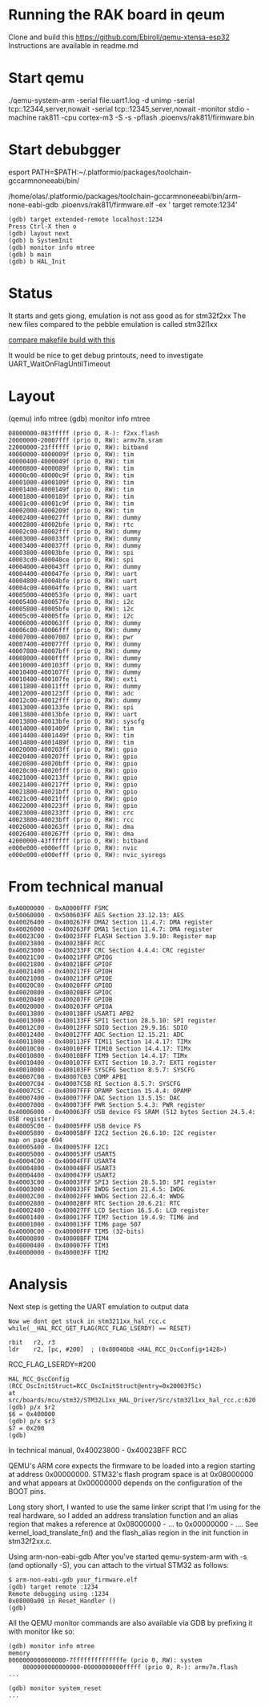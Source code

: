 # Running the RAK board in qeum
Clone and build this
https://github.com/Ebiroll/qemu-xtensa-esp32
Instructions are available in readme.md


# Start qemu

./qemu-system-arm   -serial file:uart1.log  -d unimp  -serial tcp::12344,server,nowait -serial tcp::12345,server,nowait -monitor stdio -machine rak811  -cpu cortex-m3
 -S -s  -pflash .pioenvs/rak811/firmware.bin


# Start debubgger
esport PATH=$PATH:~/.platformio/packages/toolchain-gccarmnoneeabi/bin/

/home/olas/.platformio/packages/toolchain-gccarmnoneeabi/bin/arm-none-eabi-gdb  .pioenvs/rak811/firmware.elf -ex ' target remote:1234'


    (gdb) target extended-remote localhost:1234
    Press Ctrl-X then o
    (gdb) layout next
    (gdb) b SystemInit
    (gdb) monitor info mtree
    (gdb) b main
    (gdb) b HAL_Init

# Status
It starts and gets giong, emulation is not ass good as for stm32f2xx
The new files compared to the pebble emulation is called stm32l1xx

[compare makefile build with this](./parallell_run.md)

It would be nice to get debug printouts, need to investigate
   UART_WaitOnFlagUntilTimeout


# Layout

   (qemu) info mtree
   (gdb) monitor info mtree

    08000000-083fffff (prio 0, R-): f2xx.flash
    20000000-20007fff (prio 0, RW): armv7m.sram
    22000000-23ffffff (prio 0, RW): bitband
    40000000-4000009f (prio 0, RW): tim
    40000400-4000049f (prio 0, RW): tim
    40000800-4000089f (prio 0, RW): tim
    40000c00-40000c9f (prio 0, RW): tim
    40001000-4000109f (prio 0, RW): tim
    40001400-4000149f (prio 0, RW): tim
    40001800-4000189f (prio 0, RW): tim
    40001c00-40001c9f (prio 0, RW): tim
    40002000-4000209f (prio 0, RW): tim
    40002400-400027ff (prio 0, RW): dummy
    40002800-40002bfe (prio 0, RW): rtc
    40002c00-40002fff (prio 0, RW): dummy
    40003000-400033ff (prio 0, RW): dummy
    40003400-400037ff (prio 0, RW): dummy
    40003800-40003bfe (prio 0, RW): spi
    40003cd0-400040ce (prio 0, RW): spi
    40004000-400043ff (prio 0, RW): dummy
    40004400-400047fe (prio 0, RW): uart
    40004800-40004bfe (prio 0, RW): uart
    40004c00-40004ffe (prio 0, RW): uart
    40005000-400053fe (prio 0, RW): uart
    40005400-400057fe (prio 0, RW): i2c
    40005800-40005bfe (prio 0, RW): i2c
    40005c00-40005ffe (prio 0, RW): i2c
    40006000-400063ff (prio 0, RW): dummy
    40006c00-40006fff (prio 0, RW): dummy
    40007000-40007007 (prio 0, RW): pwr
    40007400-400077ff (prio 0, RW): dummy
    40007800-40007bff (prio 0, RW): dummy
    40008000-4000ffff (prio 0, RW): dummy
    40010000-400103ff (prio 0, RW): dummy
    40010400-400107ff (prio 0, RW): dummy
    40010400-400107fe (prio 0, RW): exti
    40011800-40011fff (prio 0, RW): dummy
    40012000-400123ff (prio 0, RW): adc
    40012c00-40012fff (prio 0, RW): dummy
    40013000-400133fe (prio 0, RW): spi
    40013800-40013bfe (prio 0, RW): uart
    40013800-40013bfe (prio 0, RW): syscfg
    40014000-4001409f (prio 0, RW): tim
    40014400-4001449f (prio 0, RW): tim
    40014800-4001489f (prio 0, RW): tim
    40020000-400203ff (prio 0, RW): gpio
    40020400-400207ff (prio 0, RW): gpio
    40020800-40020bff (prio 0, RW): gpio
    40020c00-40020fff (prio 0, RW): gpio
    40021000-400213ff (prio 0, RW): gpio
    40021400-400217ff (prio 0, RW): gpio
    40021800-40021bff (prio 0, RW): gpio
    40021c00-40021fff (prio 0, RW): gpio
    40022000-400223ff (prio 0, RW): gpio
    40023000-400233ff (prio 0, RW): crc
    40023800-40023bff (prio 0, RW): rcc
    40026000-400263ff (prio 0, RW): dma
    40026400-400267ff (prio 0, RW): dma
    42000000-43ffffff (prio 0, RW): bitband
    e000e000-e000efff (prio 0, RW): nvic
    e000e000-e000efff (prio 0, RW): nvic_sysregs




# From technical manual
```
0xA0000000 - 0xA0000FFF FSMC
0x50060000 - 0x500603FF AES Section 23.12.13: AES
0x40026400 - 0x400267FF DMA2 Section 11.4.7: DMA register
0x40026000 - 0x400263FF DMA1 Section 11.4.7: DMA register
0x40023C00 - 0x40023FFF FLASH Section 3.9.10: Register map
0x40023800 - 0x40023BFF RCC 
0x40023000 - 0x400233FF CRC Section 4.4.4: CRC register
0x40021C00 - 0x40021FFF GPIOG
0x40021800 - 0x40021BFF GPIOF
0x40021400 - 0x400217FF GPIOH
0x40021000 - 0x400213FF GPIOE
0x40020C00 - 0x40020FFF GPIOD
0x40020800 - 0x40020BFF GPIOC
0x40020400 - 0x400207FF GPIOB
0x40020000 - 0x400203FF GPIOA
0x40013800 - 0x40013BFF USART1 APB2
0x40013000 - 0x400133FF SPI1 Section 28.5.10: SPI register
0x40012C00 - 0x40012FFF SDIO Section 29.9.16: SDIO
0x40012400 - 0x400127FF ADC Section 12.15.21: ADC
0x40011000 - 0x400113FF TIM11 Section 14.4.17: TIMx
0x40010C00 - 0x40010FFF TIM10 Section 14.4.17: TIMx
0x40010800 - 0x40010BFF TIM9 Section 14.4.17: TIMx
0x40010400 - 0x400107FF EXTI Section 10.3.7: EXTI register
0x40010000 - 0x400103FF SYSCFG Section 8.5.7: SYSCFG
0x40007C00 - 0x40007C03 COMP APB1
0x40007C04 - 0x40007C5B RI Section 8.5.7: SYSCFG
0x40007C5C - 0x40007FFF OPAMP Section 15.4.4: OPAMP
0x40007400 - 0x400077FF DAC Section 13.5.15: DAC
0x40007000 - 0x400073FF PWR Section 5.4.3: PWR register
0x40006000 - 0x400063FF USB device FS SRAM (512 bytes Section 24.5.4: USB register)
0x40005C00 - 0x40005FFF USB device FS
0x40005800 - 0x40005BFF I2C2 Section 26.6.10: I2C register
map on page 694 
0x40005400 - 0x400057FF I2C1
0x40005000 - 0x400053FF USART5
0x40004C00 - 0x40004FFF USART4
0x40004800 - 0x40004BFF USART3
0x40004400 - 0x400047FF USART2
0x40003C00 - 0x40003FFF SPI3 Section 28.5.10: SPI register
0x40003000 - 0x400033FF IWDG Section 21.4.5: IWDG
0x40002C00 - 0x40002FFF WWDG Section 22.6.4: WWDG
0x40002800 - 0x40002BFF RTC Section 20.6.21: RTC
0x40002400 - 0x400027FF LCD Section 16.5.6: LCD register
0x40001400 - 0x400017FF TIM7 Section 19.4.9: TIM6 and
0x40001000 - 0x400013FF TIM6 page 507
0x40000C00 - 0x40000FFF TIM5 (32-bits)
0x40000800 - 0x40000BFF TIM4
0x40000400 - 0x400007FF TIM3
0x40000000 - 0x400003FF TIM2
```


# Analysis

Next step is getting the UART emulation to output data


    Now we dont get stuck in stm3211xx_hal_rcc.c
    while(__HAL_RCC_GET_FLAG(RCC_FLAG_LSERDY) == RESET)              

    rbit   r2, r3 
    ldr    r2, [pc, #200]  ; (0x80040b8 <HAL_RCC_OscConfig+1428>) 
RCC_FLAG_LSERDY=#200


    HAL_RCC_OscConfig (RCC_OscInitStruct=RCC_OscInitStruct@entry=0x20003f5c)
    at src/boards/mcu/stm32/STM32L1xx_HAL_Driver/Src/stm32l1xx_hal_rcc.c:620
    (gdb) p/x $r2
    $6 = 0x400000
    (gdb) p/x $r3
    $7 = 0x200
    (gdb)
 

In technical manual, 
    0x40023800 - 0x40023BFF    RCC

 
QEMU's ARM core expects the firmware to be loaded into a region starting at address 0x00000000. STM32's flash program space is at 0x08000000 and what appears at 0x00000000 depends on the configuration of the BOOT pins.

Long story short, I wanted to use the same linker script that I'm using for the real hardware, so I added an address translation function and an alias region that makes a reference at 0x08000000 - ... to 0x00000000 - .... See kernel_load_translate_fn() and the flash_alias region in the init function in stm32f2xx.c.

Using arm-non-eabi-gdb
After you've started qemu-system-arm with -s (and optionally -S), you can attach to the virtual STM32 as follows:

    $ arm-non-eabi-gdb your_firmware.elf
    (gdb) target remote :1234
	Remote debugging using :1234
	0x08000a00 in Reset_Handler ()
	(gdb) 
All the QEMU monitor commands are also available via GDB by prefixing it with monitor like so:

	(gdb) monitor info mtree
	memory
	0000000000000000-7ffffffffffffffe (prio 0, RW): system
        0000000000000000-00000000000fffff (prio 0, R-): armv7m.flash
	...
	
	(gdb) monitor system_reset
	...